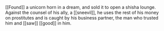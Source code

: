 [[Found]] a unicorn horn in a dream, and sold it to open a shisha lounge. Against the counsel of his ally, a [[sneevil]], he uses the rest of his money on prostitutes and is caught by his business partner, the man who trusted him and [[saw]] [[good]] in him.
